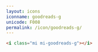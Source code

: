 ```yaml
---
layout: icons
iconname: goodreads-g
unicode: F008
permalink: /icon/goodreads-g/
---
```


``` html
<i class="mi mi-goodreads-g"></i>
```
